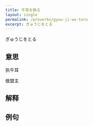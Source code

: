 ```yaml
---
title: 牛耳を執る
layout: single
permalink: /proverbs/gyuu-ji-wo-toru
excerpt: ぎゅうじをとる
---
```


ぎゅうじをとる

## 意思

执牛耳

做盟主

## 解释

## 例句

